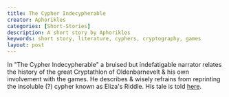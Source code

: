 ```yaml
---
title: The Cypher Indecypherable
creator: Aphorikles
categories: [Short-Stories]
description: A short story by Aphorikles
keywords: short story, literature, cyphers, cryptography, games
layout: post
---
```


In "The Cypher Indecypherable" a bruised but indefatigable narrator relates the history of the great Cryptathlon of Oldenbarnevelt & his own involvement with the games. He describes & wisely refrains from reprinting the insoluble (?) cypher known as Eliza's Riddle. His tale is told <a href="https://firebasestorage.googleapis.com/v0/b/perceptua-b6ea3.appspot.com/o/public%2FThe%20Cypher%20Indecypherable.pdf?alt=media&token=5b50b992-2287-4d8b-b2b0-3d0f3aa4f902">here</a>.
